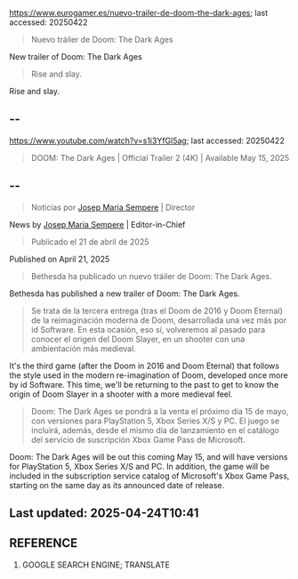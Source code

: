https://www.eurogamer.es/nuevo-trailer-de-doom-the-dark-ages; last accessed: 20250422

> Nuevo tráiler de Doom: The Dark Ages

New trailer of Doom: The Dark Ages

> Rise and slay.

Rise and slay.

## --

https://www.youtube.com/watch?v=s1i3YfGl5ag; last accessed: 20250422

> DOOM: The Dark Ages | Official Trailer 2 (4K) | Available May 15, 2025 

## --

> Noticias por [Josep Maria Sempere](https://www.eurogamer.es/authors/josep-maria-sempere) | Director

News by [Josep Maria Sempere](https://www.eurogamer.es/authors/josep-maria-sempere) | Editor-in-Chief

> Publicado el 21 de abril de 2025

Published on April 21, 2025

> Bethesda ha publicado un nuevo tráiler de Doom: The Dark Ages.

Bethesda has published a new trailer of Doom: The Dark Ages.

> Se trata de la tercera entrega (tras el Doom de 2016 y Doom Eternal) de la reimaginación moderna de Doom, desarrollada una vez más por id Software. En esta ocasión, eso sí, volveremos al pasado para conocer el origen del Doom Slayer, en un shooter con una ambientación más medieval.

It's the third game (after the Doom in 2016 and Doom Eternal) that follows the style used in the modern re-imagination of Doom, developed once more by id Software. This time, we'll be returning to the past to get to know the origin of Doom Slayer in a shooter with a more medieval feel.

> Doom: The Dark Ages se pondrá a la venta el próximo día 15 de mayo, con versiones para PlayStation 5, Xbox Series X/S y PC. El juego se incluirá, además, desde el mismo día de lanzamiento en el catálogo del servicio de suscripción Xbox Game Pass de Microsoft. 

Doom: The Dark Ages will be out this coming May 15, and will have versions for PlayStation 5, Xbox Series X/S and PC. In addition, the game will be included in the subscription service catalog of Microsoft's Xbox Game Pass, starting on the same day as its announced date of release. 

## Last updated: 2025-04-24T10:41

## REFERENCE

1) GOOGLE SEARCH ENGINE; TRANSLATE